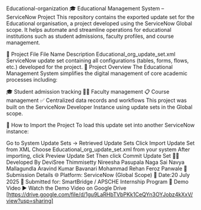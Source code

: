 Educational-organization
🎓 Educational Management System – ServiceNow Project
This repository contains the exported update set for the Educational organisation, a project developed using the ServiceNow Global scope. It helps automate and streamline operations for educational institutions such as student admissions, faculty profiles, and course management.

📁 Project File
File Name	Description
Educational_org_update_set.xml	ServiceNow update set containing all configurations (tables, forms, flows, etc.) developed for the project.
📌 Project Overview
The Educational Management System simplifies the digital management of core academic processes including:

🎓 Student admission tracking
👨‍🏫 Faculty management
📋 Course management
✅ Centralized data records and workflows
This project was built on the ServiceNow Developer Instance using update sets in the Global scope.

🚀 How to Import the Project
To load this update set into another ServiceNow instance:

Go to System Update Sets → Retrieved Update Sets
Click Import Update Set from XML
Choose Educational_org_update_set.xml from your system
After importing, click Preview Update Set
Then click Commit Update Set
👩‍💻 Developed By
DeviSree Thimmisetty
Nireesha Pasupala
Naga Sai Navya Mallagundla
Aravind Kumar Bavanari
Mohammad Rehan Feroz Panwale
📄 Submission Details
🌐 Platform: ServiceNow (Global Scope)
📅 Date:20 July 2025
🏫 Submitted for: SmartBridge / APSCHE Internship Program
🎥 Demo Video
▶️ Watch the Demo Video on Google Drive [https://drive.google.com/file/d/1gu9LaRHbTVbPKk1CeQYn3OYJobz4kXxV/view?usp=sharing]
